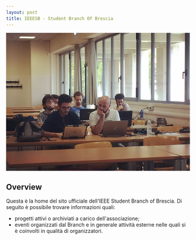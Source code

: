 ```yaml
---
layout: post
title: IEEESB - Student Branch Of Brescia
---
```


![Header](/images/header_about_us.jpg)

## Overview

Questa è la home del sito ufficiale dell'IEEE Student Branch of Brescia. Di seguito è possibile trovare informazioni quali:

* progetti attivi o archiviati a carico dell'associazione;
* eventi organizzati dal Branch e in generale attività esterne nelle quali si è coinvolti in qualità di organizzatori.
